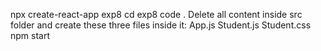 npx create-react-app exp8
cd exp8
code .
Delete all content inside src folder and create these three files inside it:
App.js
Student.js
Student.css
npm start
